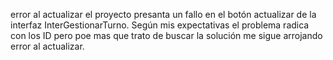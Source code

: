 error al actualizar
el proyecto presanta un fallo en el botón actualizar de la interfaz InterGestionarTurno. Según mis expectativas  el problema radica  con los ID pero poe mas que trato de buscar la solución me sigue arrojando error al actualizar. 
